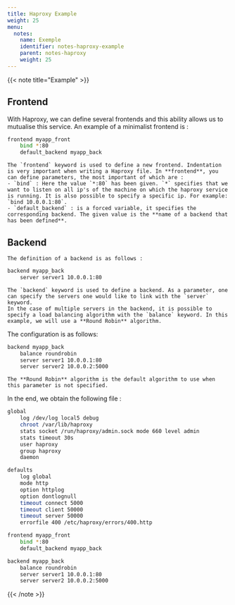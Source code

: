 ```yaml
---
title: Haproxy Example
weight: 25
menu:
  notes:
    name: Exemple
    identifier: notes-haproxy-example
    parent: notes-haproxy
    weight: 25
---
```


<!-- Example -->
{{< note title="Example" >}}

## Frontend

With Haproxy, we can define several frontends and this ability allows us to mutualise this service. An example of a minimalist frontend is :

```bash
frontend myapp_front
    bind *:80
    default_backend myapp_back
```
    The `frontend` keyword is used to define a new frontend. Indentation is very important when writing a Haproxy file. In **frontend**, you can define parameters, the most important of which are :
    - `bind` : Here the value `*:80` has been given. `*` specifies that we want to listen on all ip's of the machine on which the haproxy service is running. It is also possible to specify a specific ip. For example: `bind 10.0.0.1:80`.
    - `default_backend` : is a forced variable, it specifies the corresponding backend. The given value is the **name of a backend that has been defined**.

## Backend
    The definition of a backend is as follows :
```bash
backend myapp_back
    server server1 10.0.0.1:80
```
    The `backend` keyword is used to define a backend. As a parameter, one can specify the servers one would like to link with the `server` keyword.
    In the case of multiple servers in the backend, it is possible to specify a load balancing algorithm with the `balance` keyword. In this example, we will use a **Round Robin** algorithm.
The configuration is as follows:
```bash
backend myapp_back
    balance roundrobin
    server server1 10.0.0.1:80
    server server2 10.0.0.2:5000
```
    The **Round Robin** algorithm is the default algorithm to use when this parameter is not specified.

In the end, we obtain the following file :
```bash
global
    log /dev/log local5 debug
    chroot /var/lib/haproxy
    stats socket /run/haproxy/admin.sock mode 660 level admin
    stats timeout 30s
    user haproxy
    group haproxy
    daemon

defaults
    log global
    mode http
    option httplog
    option dontlognull
    timeout connect 5000
    timeout client 50000
    timeout server 50000
    errorfile 400 /etc/haproxy/errors/400.http

frontend myapp_front
    bind *:80
    default_backend myapp_back

backend myapp_back
    balance roundrobin
    server server1 10.0.0.1:80
    server server2 10.0.0.2:5000
```

{{< /note >}}